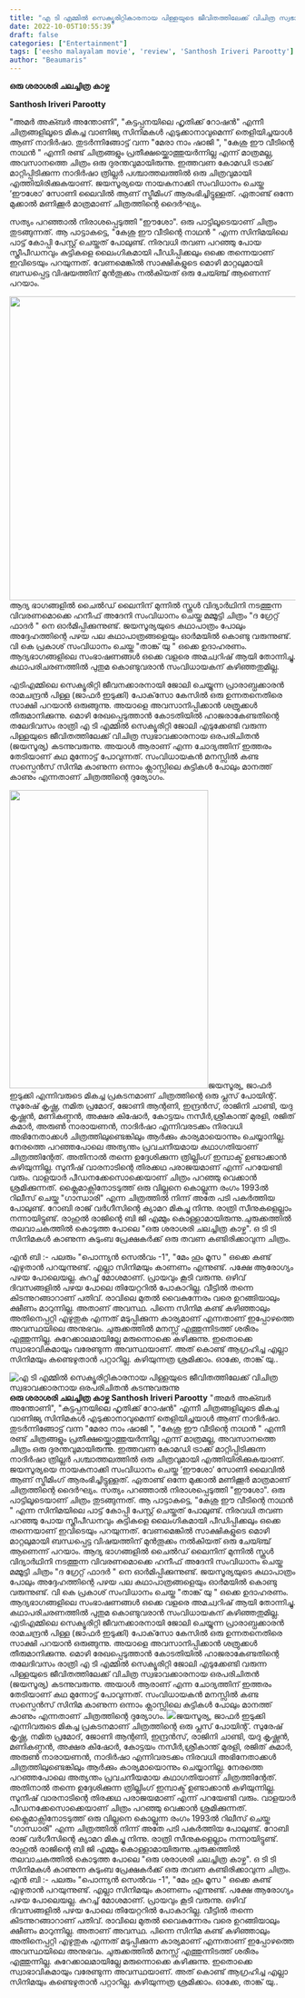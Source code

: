 ```yaml
---
title: "എ ടി എമ്മിൽ സെക്യൂരിറ്റികാരനായ പിള്ളയുടെ ജീവിതത്തിലേക്ക് വിചിത്ര സ്വഭാവക്കാരനായ ഒരപരിചിതൻ കടന്നുവരുന്നു"
date: 2022-10-05T10:55:39
draft: false
categories: ["Entertainment"]
tags: ['eesho malayalam movie', 'review', 'Santhosh Iriveri Parootty']
author: "Beaumaris"
---
```


<strong>ഒരു ശരാശരി ചലച്ചിത്ര കാഴ്ച</strong>

<strong>Santhosh Iriveri Parootty</strong>

"അമർ അക്ബർ അന്തോണി", "കട്ടപ്പനയിലെ ഹൃതിക്ക് റോഷൻ" എന്നീ ചിത്രങ്ങളിലൂടെ മികച്ച വാണിജ്യ സിനിമകൾ എടുക്കാനാവുമെന്ന് തെളിയിച്ചയാൾ ആണ് നാദിർഷാ. തുടർന്നിങ്ങോട്ട് വന്ന "മേരാ നാം ഷാജി ", "കേശു ഈ വീടിന്റെ നാഥൻ " എന്നീ രണ്ട് ചിത്രങ്ങളും പ്രതീക്ഷയ്ക്കൊത്തുയർന്നില്ല എന്ന് മാത്രമല്ല, അവസാനത്തെ ചിത്രം ഒരു ദുരന്തവുമായിരുന്നു. ഇത്തവണ കോമഡി ട്രാക്ക് മാറ്റിപ്പിടിക്കുന്ന നാദിർഷാ ത്രില്ലർ പശ്ചാത്തലത്തിൽ ഒരു ചിത്രവുമായി എത്തിയിരിക്കുകയാണ്. ജയസൂര്യയെ നായകനാക്കി സംവിധാനം ചെയ്ത ‘ഈശോ’ സോണി ലൈവിൽ ആണ് സ്ട്രീമിംഗ് ആരംഭിച്ചിട്ടുള്ളത്. ഏതാണ്ട് ഒന്നേ മുക്കാൽ മണിക്കൂർ മാത്രമാണ് ചിത്രത്തിന്റെ ദൈർഘ്യം.

സത്യം പറഞ്ഞാൽ നിരാശപ്പെടുത്തി "ഈശോ". ഒരു പാട്ടിലൂടെയാണ് ചിത്രം തുടങ്ങുന്നത്. ആ പാട്ടാകട്ടെ, "കേശു ഈ വീടിന്റെ നാഥൻ " എന്ന സിനിമയിലെ പാട്ട് കോപ്പി പേസ്റ്റ് ചെയ്തത് പോലുണ്ട്. നിരവധി തവണ പറഞ്ഞു പോയ സ്ത്രീപീഡനവും കുട്ടികളെ ലൈംഗികമായി പീഡിപ്പിക്കലും ഒക്കെ തന്നെയാണ് ഇവിടെയും പറയുന്നത്. വേണമെങ്കിൽ സാക്ഷികളുടെ മൊഴി മാറ്റലുമായി ബന്ധപ്പെട്ട വിഷയത്തിന് മുൻ‌തൂക്കം നൽകിയത് ഒരു ചേയ്ഞ്ച്‌ ആണെന്ന് പറയാം.

<img class="size-full wp-image-353358 aligncenter" src="https://cdn.boolokam.com/articles/2022/10/fwgggggggg.png" alt="" width="856" height="535" />ആദ്യ ഭാഗങ്ങളിൽ ചൈൽഡ് ലൈനിന് മുന്നിൽ സ്കൂൾ വിദ്യാർഥിനി നടത്തുന്ന വിവരണമൊക്കെ ഹനീഫ് അദേനി സംവിധാനം ചെയ്ത മമ്മൂട്ടി ചിത്രം "ദ ഗ്രേറ്റ്‌ ഫാദർ " നെ ഓർമിപ്പിക്കുന്നുണ്ട്. ജയസൂര്യയുടെ കഥാപാത്രം പോലും അദ്ദേഹത്തിന്റെ പഴയ പല കഥാപാത്രങ്ങളെയും ഓർമയിൽ കൊണ്ടു വരുന്നുണ്ട്. വി കെ പ്രകാശ് സംവിധാനം ചെയ്ത "താങ്ക് യു " ഒക്കെ ഉദാഹരണം. ആദ്യഭാഗങ്ങളിലെ സംഭാഷണങ്ങൾ ഒക്കെ വളരെ അമച്വറിഷ് ആയി തോന്നിച്ചു. കഥാപരിചരണത്തിൽ പുതുമ കൊണ്ടുവരാൻ സംവിധായകന് കഴിഞ്ഞതുമില്ല.

എടിഎമ്മിലെ സെക്യൂരിറ്റി ജീവനക്കാരനായി ജോലി ചെയ്യുന്ന പ്രാരാബ്ധക്കാരൻ രാമചന്ദ്രൻ പിള്ള (ജാഫർ ഇടുക്കി) പോക്‌സോ കേസിൽ ഒരു ഉന്നതനെതിരെ സാക്ഷി പറയാൻ ഒരുങ്ങുന്നു. അയാളെ അവസാനിപ്പിക്കാൻ ശത്രുക്കൾ തീരുമാനിക്കുന്നു. മൊഴി രേഖപ്പെടുത്താൻ കോടതിയിൽ ഹാജരാകേണ്ടതിന്റെ തലേദിവസം രാത്രി എ ടി എമ്മിൽ സെക്യൂരിറ്റി ജോലി എടുക്കേണ്ടി വരുന്ന പിള്ളയുടെ ജീവിതത്തിലേക്ക് വിചിത്ര സ്വഭാവക്കാരനായ ഒരപരിചിതൻ (ജയസൂര്യ) കടന്നുവരുന്നു. അയാൾ ആരാണ് എന്ന ചോദ്യത്തിന് ഇത്തരം തേടിയാണ് കഥ മുന്നോട്ട് പോവുന്നത്. സംവിധായകൻ മനസ്സിൽ കണ്ട സസ്പെൻസ് സിനിമ കാണുന്ന ഒന്നാം ക്ലാസ്സിലെ കുട്ടികൾ പോലും മാനത്ത് കാണും എന്നതാണ് ചിത്രത്തിന്റെ ദുര്യോഗം.

<img class="size-full wp-image-353359 aligncenter" src="https://cdn.boolokam.com/articles/2022/10/fw2rr.jpg" alt="" width="350" height="525" />ജയസൂര്യ, ജാഫർ ഇടുക്കി എന്നിവരുടെ മികച്ച പ്രകടനമാണ് ചിത്രത്തിന്റെ ഒരു പ്ലസ് പോയിന്റ്. സുരേഷ് കൃഷ്ണ, നമിത പ്രമോദ്, ജോണി ആന്റണി, ഇന്ദ്രൻസ്, രാജിനി ചാണ്ടി, യദു കൃഷ്ണൻ, മണികണ്ഠൻ, അക്ഷര കിഷോർ, കോട്ടയം നസീർ,ശ്രീകാന്ത് മുരളി, രജിത് കുമാർ, അരുൺ നാരായണൻ, നാദിർഷാ എന്നിവരടക്കം നിരവധി അഭിനേതാക്കൾ ചിത്രത്തിലുണ്ടെങ്കിലും ആർക്കും കാര്യമായൊന്നും ചെയ്യാനില്ല.
നേരത്തെ പറഞ്ഞപോലെ അത്യന്തം പ്രവചനീയമായ കഥാഗതിയാണ് ചിത്രത്തിന്റേത്. അതിനാൽ തന്നെ ഉദ്ദേശിക്കുന്ന ത്രില്ലിംഗ് ഇമ്പാക്ട് ഉണ്ടാക്കാൻ കഴിയുന്നില്ല. സുനീഷ് വാരനാടിന്റെ തിരക്കഥ പരാജയമാണ് എന്ന് പറയേണ്ടി വരും. വാളയാർ പീഡനക്കേസൊക്കെയാണ് ചിത്രം പറഞ്ഞു വെക്കാൻ ശ്രമിക്കുന്നത്. ക്ലൈമാക്സിനോടടുത്ത് ഒരു വില്ലനെ കൊല്ലുന്ന രംഗം 1993ൽ റിലീസ് ചെയ്ത "ഗാന്ധാരി" എന്ന ചിത്രത്തിൽ നിന്ന് അതേ പടി പകർത്തിയ പോലുണ്ട്. റോബി രാജ് വർഗീസിന്റെ ക്യാമറ മികച്ചു നിന്നു. രാത്രി സീനുകളെല്ലാം നന്നായിട്ടുണ്ട്. രാഹുൽ രാജിന്റെ ബി ജി എമ്മും കൊള്ളാമായിരുന്നു.ചുരുക്കത്തിൽ തലവാചകത്തിൽ കൊടുത്ത പോലെ "ഒരു ശരാശരി ചലച്ചിത്ര കാഴ്ച". ഒ ടി ടി സിനിമകൾ കാണുന്ന കുടുംബ പ്രേക്ഷകർക്ക് ഒരു തവണ കണ്ടിരിക്കാവുന്ന ചിത്രം.

എൻ ബി :- പലരും "പൊന്ന്യൻ സെൽവം -1", "മേം ഹൂം മൂസ " ഒക്കെ കണ്ട് എഴുതാൻ പറയുന്നുണ്ട്. എല്ലാ സിനിമയും കാണണം എന്നുണ്ട്. പക്ഷേ ആരോഗ്യം പഴയ പോലെയല്ല. കുറച്ച് മോശമാണ്. പ്രായവും കൂടി വരുന്നു. ഒഴിവ് ദിവസങ്ങളിൽ പഴയ പോലെ തിയേറ്ററിൽ പോകാറില്ല. വീട്ടിൽ തന്നെ കിടന്നുറങ്ങാറാണ് പതിവ്. രാവിലെ മുതൽ വൈകുന്നേരം വരെ ഉറങ്ങിയാലും ക്ഷീണം മാറുന്നില്ല. അതാണ് അവസ്ഥ. പിന്നെ സിനിമ കണ്ട് കഴിഞ്ഞാലും അതിനെപ്പറ്റി എഴുതുക എന്നത് മടുപ്പിക്കുന്ന കാര്യമാണ് എന്നതാണ് ഇപ്പോഴത്തെ അവസ്ഥയിലെ അനുഭവം. ചുരുക്കത്തിൽ മനസ്സ് എത്തുന്നിടത്ത് ശരീരം എത്തുന്നില്ല. കുറേക്കാലമായില്ലേ മരുന്നൊക്കെ കഴിക്കുന്നു. ഇതൊക്കെ സ്വാഭാവികമായും വരേണ്ടുന്ന അവസ്ഥയാണ്. അത് കൊണ്ട് ആഗ്രഹിച്ച എല്ലാ സിനിമയും കണ്ടെഴുതാൻ പറ്റാറില്ല. കഴിയുന്നത്ര ശ്രമിക്കാം. ഓക്കേ, താങ്ക് യു..


![എ ടി എമ്മിൽ സെക്യൂരിറ്റികാരനായ പിള്ളയുടെ ജീവിതത്തിലേക്ക് വിചിത്ര സ്വഭാവക്കാരനായ ഒരപരിചിതൻ കടന്നുവരുന്നു](https://cdn.boolokam.com/articles/2022/10/fwgggggggg.png)**ഒരു ശരാശരി ചലച്ചിത്ര കാഴ്ച** **Santhosh Iriveri Parootty** "അമർ അക്ബർ അന്തോണി", "കട്ടപ്പനയിലെ ഹൃതിക്ക് റോഷൻ" എന്നീ ചിത്രങ്ങളിലൂടെ മികച്ച വാണിജ്യ സിനിമകൾ എടുക്കാനാവുമെന്ന് തെളിയിച്ചയാൾ ആണ് നാദിർഷാ. തുടർന്നിങ്ങോട്ട് വന്ന "മേരാ നാം ഷാജി ", "കേശു ഈ വീടിന്റെ നാഥൻ " എന്നീ രണ്ട് ചിത്രങ്ങളും പ്രതീക്ഷയ്ക്കൊത്തുയർന്നില്ല എന്ന് മാത്രമല്ല, അവസാനത്തെ ചിത്രം ഒരു ദുരന്തവുമായിരുന്നു. ഇത്തവണ കോമഡി ട്രാക്ക് മാറ്റിപ്പിടിക്കുന്ന നാദിർഷാ ത്രില്ലർ പശ്ചാത്തലത്തിൽ ഒരു ചിത്രവുമായി എത്തിയിരിക്കുകയാണ്. ജയസൂര്യയെ നായകനാക്കി സംവിധാനം ചെയ്ത ‘ഈശോ’ സോണി ലൈവിൽ ആണ് സ്ട്രീമിംഗ് ആരംഭിച്ചിട്ടുള്ളത്. ഏതാണ്ട് ഒന്നേ മുക്കാൽ മണിക്കൂർ മാത്രമാണ് ചിത്രത്തിന്റെ ദൈർഘ്യം. സത്യം പറഞ്ഞാൽ നിരാശപ്പെടുത്തി "ഈശോ". ഒരു പാട്ടിലൂടെയാണ് ചിത്രം തുടങ്ങുന്നത്. ആ പാട്ടാകട്ടെ, "കേശു ഈ വീടിന്റെ നാഥൻ " എന്ന സിനിമയിലെ പാട്ട് കോപ്പി പേസ്റ്റ് ചെയ്തത് പോലുണ്ട്. നിരവധി തവണ പറഞ്ഞു പോയ സ്ത്രീപീഡനവും കുട്ടികളെ ലൈംഗികമായി പീഡിപ്പിക്കലും ഒക്കെ തന്നെയാണ് ഇവിടെയും പറയുന്നത്. വേണമെങ്കിൽ സാക്ഷികളുടെ മൊഴി മാറ്റലുമായി ബന്ധപ്പെട്ട വിഷയത്തിന് മുൻ‌തൂക്കം നൽകിയത് ഒരു ചേയ്ഞ്ച്‌ ആണെന്ന് പറയാം. ആദ്യ ഭാഗങ്ങളിൽ ചൈൽഡ് ലൈനിന് മുന്നിൽ സ്കൂൾ വിദ്യാർഥിനി നടത്തുന്ന വിവരണമൊക്കെ ഹനീഫ് അദേനി സംവിധാനം ചെയ്ത മമ്മൂട്ടി ചിത്രം "ദ ഗ്രേറ്റ്‌ ഫാദർ " നെ ഓർമിപ്പിക്കുന്നുണ്ട്. ജയസൂര്യയുടെ കഥാപാത്രം പോലും അദ്ദേഹത്തിന്റെ പഴയ പല കഥാപാത്രങ്ങളെയും ഓർമയിൽ കൊണ്ടു വരുന്നുണ്ട്. വി കെ പ്രകാശ് സംവിധാനം ചെയ്ത "താങ്ക് യു " ഒക്കെ ഉദാഹരണം. ആദ്യഭാഗങ്ങളിലെ സംഭാഷണങ്ങൾ ഒക്കെ വളരെ അമച്വറിഷ് ആയി തോന്നിച്ചു. കഥാപരിചരണത്തിൽ പുതുമ കൊണ്ടുവരാൻ സംവിധായകന് കഴിഞ്ഞതുമില്ല. എടിഎമ്മിലെ സെക്യൂരിറ്റി ജീവനക്കാരനായി ജോലി ചെയ്യുന്ന പ്രാരാബ്ധക്കാരൻ രാമചന്ദ്രൻ പിള്ള (ജാഫർ ഇടുക്കി) പോക്‌സോ കേസിൽ ഒരു ഉന്നതനെതിരെ സാക്ഷി പറയാൻ ഒരുങ്ങുന്നു. അയാളെ അവസാനിപ്പിക്കാൻ ശത്രുക്കൾ തീരുമാനിക്കുന്നു. മൊഴി രേഖപ്പെടുത്താൻ കോടതിയിൽ ഹാജരാകേണ്ടതിന്റെ തലേദിവസം രാത്രി എ ടി എമ്മിൽ സെക്യൂരിറ്റി ജോലി എടുക്കേണ്ടി വരുന്ന പിള്ളയുടെ ജീവിതത്തിലേക്ക് വിചിത്ര സ്വഭാവക്കാരനായ ഒരപരിചിതൻ (ജയസൂര്യ) കടന്നുവരുന്നു. അയാൾ ആരാണ് എന്ന ചോദ്യത്തിന് ഇത്തരം തേടിയാണ് കഥ മുന്നോട്ട് പോവുന്നത്. സംവിധായകൻ മനസ്സിൽ കണ്ട സസ്പെൻസ് സിനിമ കാണുന്ന ഒന്നാം ക്ലാസ്സിലെ കുട്ടികൾ പോലും മാനത്ത് കാണും എന്നതാണ് ചിത്രത്തിന്റെ ദുര്യോഗം. ![](https://cdn.boolokam.com/articles/2022/10/fw2rr.jpg)ജയസൂര്യ, ജാഫർ ഇടുക്കി എന്നിവരുടെ മികച്ച പ്രകടനമാണ് ചിത്രത്തിന്റെ ഒരു പ്ലസ് പോയിന്റ്. സുരേഷ് കൃഷ്ണ, നമിത പ്രമോദ്, ജോണി ആന്റണി, ഇന്ദ്രൻസ്, രാജിനി ചാണ്ടി, യദു കൃഷ്ണൻ, മണികണ്ഠൻ, അക്ഷര കിഷോർ, കോട്ടയം നസീർ,ശ്രീകാന്ത് മുരളി, രജിത് കുമാർ, അരുൺ നാരായണൻ, നാദിർഷാ എന്നിവരടക്കം നിരവധി അഭിനേതാക്കൾ ചിത്രത്തിലുണ്ടെങ്കിലും ആർക്കും കാര്യമായൊന്നും ചെയ്യാനില്ല. നേരത്തെ പറഞ്ഞപോലെ അത്യന്തം പ്രവചനീയമായ കഥാഗതിയാണ് ചിത്രത്തിന്റേത്. അതിനാൽ തന്നെ ഉദ്ദേശിക്കുന്ന ത്രില്ലിംഗ് ഇമ്പാക്ട് ഉണ്ടാക്കാൻ കഴിയുന്നില്ല. സുനീഷ് വാരനാടിന്റെ തിരക്കഥ പരാജയമാണ് എന്ന് പറയേണ്ടി വരും. വാളയാർ പീഡനക്കേസൊക്കെയാണ് ചിത്രം പറഞ്ഞു വെക്കാൻ ശ്രമിക്കുന്നത്. ക്ലൈമാക്സിനോടടുത്ത് ഒരു വില്ലനെ കൊല്ലുന്ന രംഗം 1993ൽ റിലീസ് ചെയ്ത "ഗാന്ധാരി" എന്ന ചിത്രത്തിൽ നിന്ന് അതേ പടി പകർത്തിയ പോലുണ്ട്. റോബി രാജ് വർഗീസിന്റെ ക്യാമറ മികച്ചു നിന്നു. രാത്രി സീനുകളെല്ലാം നന്നായിട്ടുണ്ട്. രാഹുൽ രാജിന്റെ ബി ജി എമ്മും കൊള്ളാമായിരുന്നു.ചുരുക്കത്തിൽ തലവാചകത്തിൽ കൊടുത്ത പോലെ "ഒരു ശരാശരി ചലച്ചിത്ര കാഴ്ച". ഒ ടി ടി സിനിമകൾ കാണുന്ന കുടുംബ പ്രേക്ഷകർക്ക് ഒരു തവണ കണ്ടിരിക്കാവുന്ന ചിത്രം. എൻ ബി :- പലരും "പൊന്ന്യൻ സെൽവം -1", "മേം ഹൂം മൂസ " ഒക്കെ കണ്ട് എഴുതാൻ പറയുന്നുണ്ട്. എല്ലാ സിനിമയും കാണണം എന്നുണ്ട്. പക്ഷേ ആരോഗ്യം പഴയ പോലെയല്ല. കുറച്ച് മോശമാണ്. പ്രായവും കൂടി വരുന്നു. ഒഴിവ് ദിവസങ്ങളിൽ പഴയ പോലെ തിയേറ്ററിൽ പോകാറില്ല. വീട്ടിൽ തന്നെ കിടന്നുറങ്ങാറാണ് പതിവ്. രാവിലെ മുതൽ വൈകുന്നേരം വരെ ഉറങ്ങിയാലും ക്ഷീണം മാറുന്നില്ല. അതാണ് അവസ്ഥ. പിന്നെ സിനിമ കണ്ട് കഴിഞ്ഞാലും അതിനെപ്പറ്റി എഴുതുക എന്നത് മടുപ്പിക്കുന്ന കാര്യമാണ് എന്നതാണ് ഇപ്പോഴത്തെ അവസ്ഥയിലെ അനുഭവം. ചുരുക്കത്തിൽ മനസ്സ് എത്തുന്നിടത്ത് ശരീരം എത്തുന്നില്ല. കുറേക്കാലമായില്ലേ മരുന്നൊക്കെ കഴിക്കുന്നു. ഇതൊക്കെ സ്വാഭാവികമായും വരേണ്ടുന്ന അവസ്ഥയാണ്. അത് കൊണ്ട് ആഗ്രഹിച്ച എല്ലാ സിനിമയും കണ്ടെഴുതാൻ പറ്റാറില്ല. കഴിയുന്നത്ര ശ്രമിക്കാം. ഓക്കേ, താങ്ക് യു..
